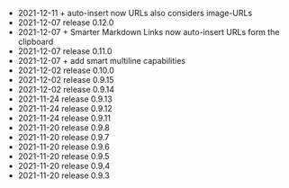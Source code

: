 - 2021-12-11	+ auto-insert now URLs also considers image-URLs
- 2021-12-07	release 0.12.0
- 2021-12-07	+ Smarter Markdown Links now auto-insert URLs form the clipboard
- 2021-12-07	release 0.11.0
- 2021-12-07	+ add smart multiline capabilities
- 2021-12-02	release 0.10.0
- 2021-12-02	release 0.9.15
- 2021-12-02	release 0.9.14
- 2021-11-24	release 0.9.13
- 2021-11-24	release 0.9.12
- 2021-11-24	release 0.9.11
- 2021-11-20	release 0.9.8
- 2021-11-20	release 0.9.7
- 2021-11-20	release 0.9.6
- 2021-11-20	release 0.9.5
- 2021-11-20	release 0.9.4
- 2021-11-20	release 0.9.3
